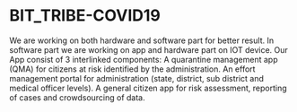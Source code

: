 # BIT_TRIBE-COVID19

We are working on both hardware and software part for better result. In software part we are working on app and hardware part on IOT device.
Our App consist of 3 interlinked components:
A quarantine management app (QMA) for citizens at risk identified by the administration.
An effort management  portal for administration (state, district, sub district and medical officer levels).
A general citizen app for risk assessment, reporting of cases and crowdsourcing of data.
